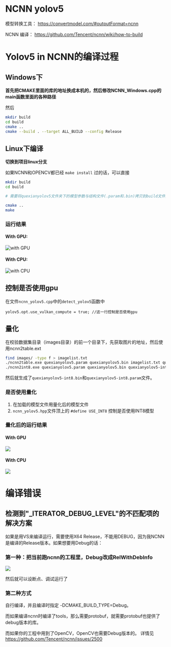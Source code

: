# NCNN yolov5

模型转换工具： https://convertmodel.com/#outputFormat=ncnn

NCNN 编译： https://github.com/Tencent/ncnn/wiki/how-to-build

# Yolov5 in NCNN的编译过程
## Windows下
**首先把CMAKE里面的库的地址换成本机的，然后修改NCNN_Windows.cpp的main函数里面的各种路径**

然后
```bash
mkdir build
cd build
cmake ..
cmake --build . --target ALL_BUILD --config Release
```

##  Linux下编译

**切换到项目linux分支**

如果NCNN和OPENCV都已经 `make install` 过的话，可以直接

```bash
mkdir build
cd build

# 需要将quexianyolov5文件夹下的模型参数与结构文件(.param和.bin)拷贝到build文件夹中

cmake ..
make
```



### 运行结果

#### With GPU:
![with GPU](https://s2.loli.net/2022/04/14/qnwDbg9EiIS4Tcj.png)
#### With CPU:
![with CPU](https://s2.loli.net/2022/04/14/cBMvQRzUn3PSjdC.png)





## 控制是否使用gpu

在文件`ncnn_yolov5.cpp`中的`detect_yolov5`函数中
```
yolov5.opt.use_vulkan_compute = true; //这一行控制是否使用gpu
```
## 量化
在校验数据集目录（images目录）的前一个目录下，先获取图片的地址，然后使用ncnn2table.ext
```bash
find images/ -type f > imagelist.txt
./ncnn2table.exe quexianyolov5.param quexianyolov5.bin imagelist.txt quexianyolov5.table mean=[104,117,123] norm=[0.017,0.017,0.017] shape=[320,320,3] pixel=BGR thread=8 method=kl
./ncnn2int8.exe quexianyolov5.param quexianyolov5.bin quexianyolov5-int8.param quexianyolov5-int8.bin quexianyolov5.table
```

然后就生成了`quexianyolov5-int8.bin`和`quexianyolov5-int8.param`文件。
### 是否使用量化
1. 在加载的模型文件用量化后的模型文件
2. `ncnn_yolov5.hpp`文件顶上的 `#define USE_INT8` 控制是否使用INT8模型

### 量化后的运行结果
#### With GPU
![](https://s2.loli.net/2022/04/14/oJ6LZHr8QKlS1PI.png)
#### With CPU
![](https://s2.loli.net/2022/04/14/c3OaYlMVF6Pwnr9.png)


# 编译错误

## 检测到"_ITERATOR_DEBUG_LEVEL"的不匹配项的解决方案
如果是用VS来编译运行，需要使用X64 Release，不能用DEBUG，因为我NCNN是编译的Release版本。如果想要用Debug的话：
### 第一种：把当前跑ncnn的工程里，Debug改成RelWithDebInfo
![](https://s2.loli.net/2022/04/08/qCmGkg3yQUpjVMz.png)

然后就可以设断点、调试运行了

### 第二种方式
自行编译，并且编译时指定 -DCMAKE_BUILD_TYPE=Debug。

而如果编译ncnn时编译了tools，那么需要protobuf，就需要protobuf也提供了debug版本的库。

而如果你的工程中用到了OpenCV，OpenCV也需要Debug版本的。
详情见 https://github.com/Tencent/ncnn/issues/2500
